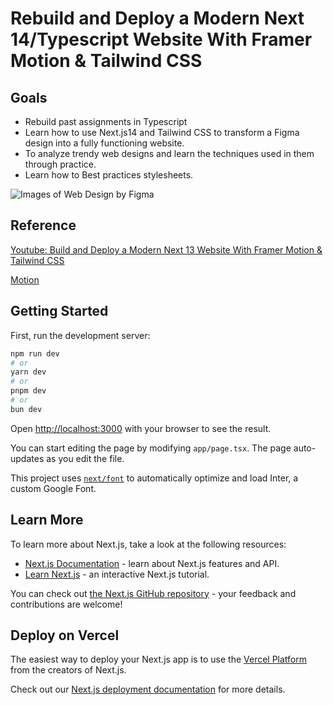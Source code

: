 # Rebuild and Deploy a Modern Next 14/Typescript Website With Framer Motion & Tailwind CSS

## Goals

- Rebuild past assignments in Typescript
- Learn how to use Next.js14 and Tailwind CSS to transform a Figma design into a fully functioning website.
- To analyze trendy web designs and learn the techniques used in them through practice.
- Learn how to Best practices stylesheets.

![Images of Web Design by Figma](/public/project-prototype.png)

## Reference

[Youtube: Build and Deploy a Modern Next 13 Website With Framer Motion & Tailwind CSS](https://www.youtube.com/watch?v=ugCN_gynFYw&t=1517s)

[Motion](https://www.framer.com/motion/)

## Getting Started

First, run the development server:

```bash
npm run dev
# or
yarn dev
# or
pnpm dev
# or
bun dev
```

Open [http://localhost:3000](http://localhost:3000) with your browser to see the result.

You can start editing the page by modifying `app/page.tsx`. The page auto-updates as you edit the file.

This project uses [`next/font`](https://nextjs.org/docs/basic-features/font-optimization) to automatically optimize and load Inter, a custom Google Font.

## Learn More

To learn more about Next.js, take a look at the following resources:

- [Next.js Documentation](https://nextjs.org/docs) - learn about Next.js features and API.
- [Learn Next.js](https://nextjs.org/learn) - an interactive Next.js tutorial.

You can check out [the Next.js GitHub repository](https://github.com/vercel/next.js/) - your feedback and contributions are welcome!

## Deploy on Vercel

The easiest way to deploy your Next.js app is to use the [Vercel Platform](https://vercel.com/new?utm_medium=default-template&filter=next.js&utm_source=create-next-app&utm_campaign=create-next-app-readme) from the creators of Next.js.

Check out our [Next.js deployment documentation](https://nextjs.org/docs/deployment) for more details.
